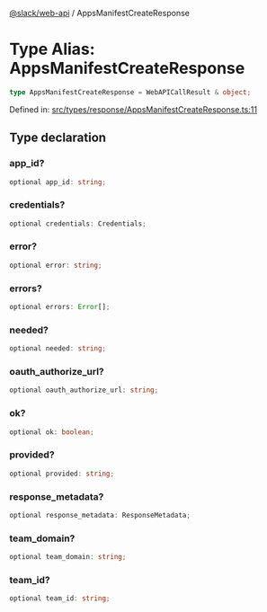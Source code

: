 [@slack/web-api](../index.md) / AppsManifestCreateResponse

# Type Alias: AppsManifestCreateResponse

```ts
type AppsManifestCreateResponse = WebAPICallResult & object;
```

Defined in: [src/types/response/AppsManifestCreateResponse.ts:11](https://github.com/slackapi/node-slack-sdk/blob/main/packages/web-api/src/types/response/AppsManifestCreateResponse.ts#L11)

## Type declaration

### app\_id?

```ts
optional app_id: string;
```

### credentials?

```ts
optional credentials: Credentials;
```

### error?

```ts
optional error: string;
```

### errors?

```ts
optional errors: Error[];
```

### needed?

```ts
optional needed: string;
```

### oauth\_authorize\_url?

```ts
optional oauth_authorize_url: string;
```

### ok?

```ts
optional ok: boolean;
```

### provided?

```ts
optional provided: string;
```

### response\_metadata?

```ts
optional response_metadata: ResponseMetadata;
```

### team\_domain?

```ts
optional team_domain: string;
```

### team\_id?

```ts
optional team_id: string;
```
